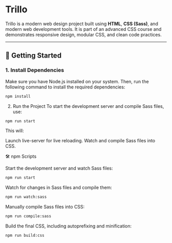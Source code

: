 # Trillo

Trillo is a modern web design project built using **HTML**, **CSS (Sass)**, and modern web development tools. It is part of an advanced CSS course and demonstrates responsive design, modular CSS, and clean code practices.

---

## 🚀 Getting Started

### 1. Install Dependencies

Make sure you have Node.js installed on your system. Then, run the following command to install the required dependencies:

```bash
npm install
```

2. Run the Project
   To start the development server and compile Sass files, use:

```bash
npm run start
```

This will:

Launch live-server for live reloading.
Watch and compile Sass files into CSS.

🛠️ npm Scripts

Start the development server and watch Sass files:

```bash
npm run start
```

Watch for changes in Sass files and compile them:

```bash
npm run watch:sass
```

Manually compile Sass files into CSS:

```bash
npm run compile:sass
```

Build the final CSS, including autoprefixing and minification:

```bash
npm run build:css
```
